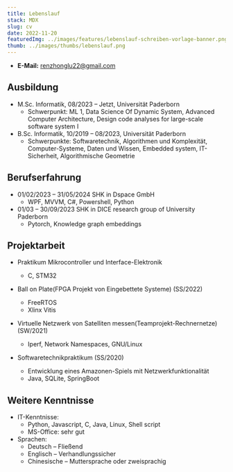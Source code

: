 ```yaml
---
title: Lebenslauf
stack: MDX
slug: cv
date: 2022-11-20
featuredImg: ../images/features/lebenslauf-schreiben-vorlage-banner.png
thumb: ../images/thumbs/lebenslauf.png
---
```


- **E-Mail:** renzhonglu22@gmail.com

## Ausbildung

- M.Sc. Informatik, 08/2023 – Jetzt, Universität Paderborn
  - Schwerpunkt: ML 1, Data Science Of Dynamic System, Advanced Computer Architecture, Design code analyses for large-scale software system I
- B.Sc. Informatik, 10/2019 – 08/2023, Universität Paderborn
  - Schwerpunkte: Softwaretechnik, Algorithmen und Komplexität, Computer-Systeme, Daten und Wissen, Embedded system, IT-Sicherheit, Algorithmische Geometrie

## Berufserfahrung

- 01/02/2023 – 31/05/2024 SHK in Dspace GmbH
  - WPF, MVVM, C#, Powershell, Python
- 01/03 – 30/09/2023 SHK in DICE research group of University Paderborn
  - Pytorch, Knowledge graph embeddings

## Projektarbeit

- Praktikum Mikrocontroller und Interface-Elektronik
  - C, STM32

- Ball on Plate(FPGA Projekt von Eingebettete Systeme) (SS/2022)
  - FreeRTOS
  - Xlinx Vitis
- Virtuelle Netzwerk von Satelliten messen(Teamprojekt-Rechnernetze) (SW/2021)
  - Iperf, Network Namespaces, GNU/Linux
- Softwaretechnikpraktikum (SS/2020)
  - Entwicklung eines Amazonen-Spiels mit Netzwerkfunktionalität
  - Java, SQLite, SpringBoot

## Weitere Kenntnisse

- IT-Kenntnisse:
  - Python, Javascript, C, Java, Linux, Shell script  
  - MS-Office: sehr gut
- Sprachen:
  - Deutsch – Fließend
  - Englisch – Verhandlungssicher
  - Chinesische – Muttersprache oder zweisprachig
